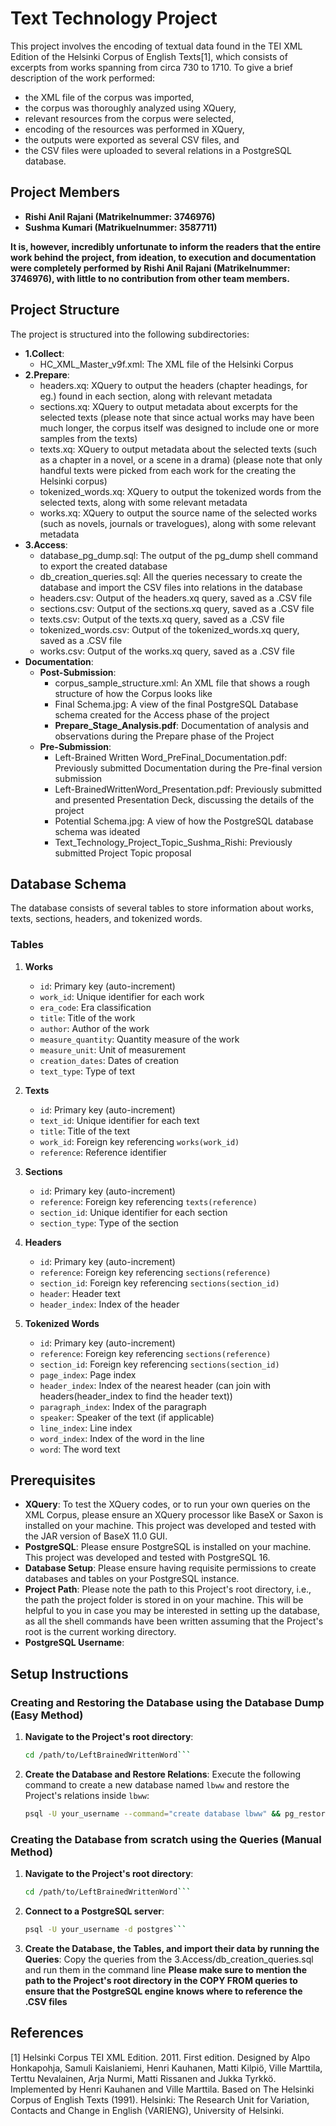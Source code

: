 # Text Technology Project

This project involves the encoding of textual data found in the TEI XML Edition of the Helsinki Corpus of English Texts[1], which consists of excerpts from works spanning from circa 730 to 1710. To give a brief description of the work performed:
- the XML file of the corpus was imported,
- the corpus was thoroughly analyzed using XQuery,
- relevant resources from the corpus were selected,
- encoding of the resources was performed in XQuery,
- the outputs were exported as several CSV files, and
- the CSV files were uploaded to several relations in a PostgreSQL database.

## Project Members

- **Rishi Anil Rajani (Matrikelnummer: 3746976)**
- **Sushma Kumari (Matrikuelnummer: 3587711)**

**It is, however, incredibly unfortunate to inform the readers that the entire work behind the project, from ideation, to execution and documentation were completely performed by Rishi Anil Rajani (Matrikelnummer: 3746976), with little to no contribution from other team members.**

## Project Structure

The project is structured into the following subdirectories:

- **1.Collect**:
	- HC_XML_Master_v9f.xml: The XML file of the Helsinki Corpus
- **2.Prepare**:
	- headers.xq: XQuery to output the headers (chapter headings, for eg.) found in each section, along with relevant metadata
	- sections.xq: XQuery to output metadata about excerpts for the selected texts (please note that since actual works may have been much longer, the corpus itself was designed to include one or more samples from the texts)
	- texts.xq: XQuery to output metadata about the selected texts (such as a chapter in a novel, or a scene in a drama) (please note that only handful texts were picked from each work for the creating the Helsinki corpus)
	- tokenized_words.xq: XQuery to output the tokenized words from the selected texts, along with some relevant metadata
	- works.xq: XQuery to output the source name of the selected works (such as novels, journals or travelogues), along with some relevant metadata
- **3.Access**:
	- database_pg_dump.sql: The output of the pg_dump shell command to export the created database
	- db_creation_queries.sql: All the queries necessary to create the database and import the CSV files into relations in the database
	- headers.csv: Output of the headers.xq query, saved as a .CSV file
	- sections.csv: Output of the sections.xq query, saved as a .CSV file
	- texts.csv: Output of the texts.xq query, saved as a .CSV file
	- tokenized_words.csv: Output of the tokenized_words.xq query, saved as a .CSV file
	- works.csv: Output of the works.xq query, saved as a .CSV file
- **Documentation**:
	- **Post-Submission**:
		- corpus_sample_structure.xml: An XML file that shows a rough structure of how the Corpus looks like
		- Final Schema.jpg: A view of the final PostgreSQL Database schema created for the Access phase of the project
		- **Prepare_Stage_Analysis.pdf**: Documentation of analysis and observations during the Prepare phase of the Project
	- **Pre-Submission**:
		- Left-Brained Written Word_PreFinal_Documentation.pdf: Previously submitted Documentation during the Pre-final version submission
		- Left-BrainedWrittenWord_Presentation.pdf: Previously submitted and presented Presentation Deck, discussing the details of the project
		- Potential Schema.jpg: A view of how the PostgreSQL database schema was ideated
		- Text_Technology_Project_Topic_Sushma_Rishi: Previously submitted Project Topic proposal

## Database Schema

The database consists of several tables to store information about works, texts, sections, headers, and tokenized words.

### Tables

1. **Works**
   - `id`: Primary key (auto-increment)
   - `work_id`: Unique identifier for each work
   - `era_code`: Era classification
   - `title`: Title of the work
   - `author`: Author of the work
   - `measure_quantity`: Quantity measure of the work
   - `measure_unit`: Unit of measurement
   - `creation_dates`: Dates of creation
   - `text_type`: Type of text

2. **Texts**
   - `id`: Primary key (auto-increment)
   - `text_id`: Unique identifier for each text
   - `title`: Title of the text
   - `work_id`: Foreign key referencing `works(work_id)`
   - `reference`: Reference identifier

3. **Sections**
   - `id`: Primary key (auto-increment)
   - `reference`: Foreign key referencing `texts(reference)`
   - `section_id`: Unique identifier for each section
   - `section_type`: Type of the section

4. **Headers**
   - `id`: Primary key (auto-increment)
   - `reference`: Foreign key referencing `sections(reference)`
   - `section_id`: Foreign key referencing `sections(section_id)`
   - `header`: Header text
   - `header_index`: Index of the header

5. **Tokenized Words**
   - `id`: Primary key (auto-increment)
   - `reference`: Foreign key referencing `sections(reference)`
   - `section_id`: Foreign key referencing `sections(section_id)`
   - `page_index`: Page index
   - `header_index`: Index of the nearest header (can join with headers(header_index to find the header text))
   - `paragraph_index`: Index of the paragraph
   - `speaker`: Speaker of the text (if applicable)
   - `line_index`: Line index
   - `word_index`: Index of the word in the line
   - `word`: The word text

## Prerequisites

- **XQuery**: To test the XQuery codes, or to run your own queries on the XML Corpus, please ensure an XQuery processor like BaseX or Saxon is installed on your machine. This project was developed and tested with the JAR version of BaseX 11.0 GUI.
- **PostgreSQL**: Please ensure PostgreSQL is installed on your machine. This project was developed and tested with PostgreSQL 16.
- **Database Setup**: Please ensure having requisite permissions to create databases and tables on your PostgreSQL instance.
- **Project Path**: Please note the path to this Project's root directory, i.e., the path the project folder is stored in on your machine. This will be helpful to you in case you may be interested in setting up the database, as all the shell commands have been written assuming that the Project's root is the current working directory.
- **PostgreSQL Username**: 

## Setup Instructions

### Creating and Restoring the Database using the Database Dump (Easy Method)

1. **Navigate to the Project's root directory**:
   ```bash
   cd /path/to/LeftBrainedWrittenWord```

2. **Create the Database and Restore Relations**:
   Execute the following command to create a new database named `lbww` and restore the Project's relations inside `lbww`:
   ```bash
   psql -U your_username --command="create database lbww" && pg_restore -U your_username -d lbww -v /path/to/LeftBrainedWrittenWord/3.Access/database_pg_dump.sql```

### Creating the Database from scratch using the Queries (Manual Method)

1. **Navigate to the Project's root directory**:
   ```bash
   cd /path/to/LeftBrainedWrittenWord```
   
2. **Connect to a PostgreSQL server**:
   ```bash
   psql -U your_username -d postgres```

3. **Create the Database, the Tables, and import their data by running the Queries**:
   Copy the queries from the 3.Access/db_creation_queries.sql and run them in the command line
   **Please make sure to mention the path to the Project's root directory in the COPY FROM queries to ensure that the PostgreSQL engine knows where to reference the .CSV files**

## References

[1]	Helsinki Corpus TEI XML Edition. 2011. First edition. Designed by Alpo Honkapohja, Samuli Kaislaniemi, Henri Kauhanen, Matti Kilpiö, Ville Marttila, Terttu Nevalainen, Arja Nurmi, Matti Rissanen and Jukka Tyrkkö. Implemented by Henri Kauhanen and Ville Marttila. Based on The Helsinki Corpus of English Texts (1991). Helsinki: The Research Unit for Variation, Contacts and Change in English (VARIENG), University of Helsinki.